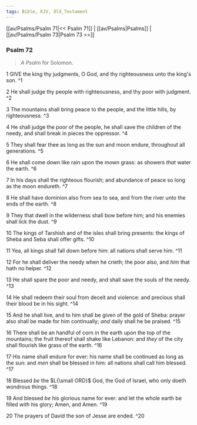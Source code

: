 ```yaml
---
tags: Bible, KJV, Old_Testament
---
```


[[av/Psalms/Psalm 71|<< Psalm 71]] | [[av/Psalms|Psalms]] | [[av/Psalms/Psalm 73|Psalm 73 >>]]

### Psalm 72

> _A_ _Psalm_ for Solomon.

1 GIVE the king thy judgments, O God, and thy righteousness unto the king's son. ^1

2 He shall judge thy people with righteousness, and thy poor with judgment. ^2

3 The mountains shall bring peace to the people, and the little hills, by righteousness. ^3

4 He shall judge the poor of the people, he shall save the children of the needy, and shall break in pieces the oppressor. ^4

5 They shall fear thee as long as the sun and moon endure, throughout all generations. ^5

6 He shall come down like rain upon the mown grass: as showers _that_ water the earth. ^6

7 In his days shall the righteous flourish; and abundance of peace so long as the moon endureth. ^7

8 He shall have dominion also from sea to sea, and from the river unto the ends of the earth. ^8

9 They that dwell in the wilderness shall bow before him; and his enemies shall lick the dust. ^9

10 The kings of Tarshish and of the isles shall bring presents: the kings of Sheba and Seba shall offer gifts. ^10

11 Yea, all kings shall fall down before him: all nations shall serve him. ^11

12 For he shall deliver the needy when he crieth; the poor also, and _him_ that hath no helper. ^12

13 He shall spare the poor and needy, and shall save the souls of the needy. ^13

14 He shall redeem their soul from deceit and violence: and precious shall their blood be in his sight. ^14

15 And he shall live, and to him shall be given of the gold of Sheba: prayer also shall be made for him continually; _and_ daily shall he be praised. ^15

16 There shall be an handful of corn in the earth upon the top of the mountains; the fruit thereof shall shake like Lebanon: and _they_ of the city shall flourish like grass of the earth. ^16

17 His name shall endure for ever: his name shall be continued as long as the sun: and _men_ shall be blessed in him: all nations shall call him blessed. ^17

18 Blessed _be_ the $L{\small ORD}$ God, the God of Israel, who only doeth wondrous things. ^18

19 And blessed _be_ his glorious name for ever: and let the whole earth be filled _with_ his glory; Amen, and Amen. ^19

20 The prayers of David the son of Jesse are ended. ^20

